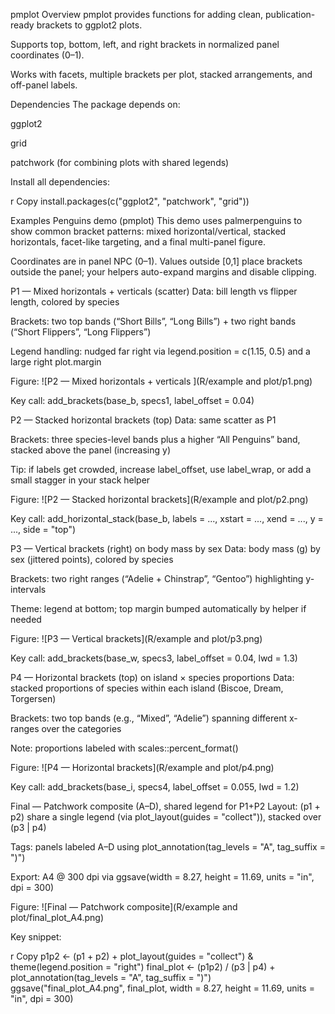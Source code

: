 pmplot
Overview
pmplot provides functions for adding clean, publication-ready brackets to ggplot2 plots.

Supports top, bottom, left, and right brackets in normalized panel coordinates (0–1).

Works with facets, multiple brackets per plot, stacked arrangements, and off-panel labels.


Dependencies
The package depends on:


ggplot2

grid

patchwork (for combining plots with shared legends)


Install all dependencies:

r
Copy
install.packages(c("ggplot2", "patchwork", "grid"))

Examples
Penguins demo (pmplot)
This demo uses palmerpenguins to show common bracket patterns: mixed horizontal/vertical, stacked horizontals, facet-like targeting, and a final multi-panel figure.

Coordinates are in panel NPC (0–1). Values outside [0,1] place brackets outside the panel; your helpers auto-expand margins and disable clipping.

P1 — Mixed horizontals + verticals (scatter)
Data: bill length vs flipper length, colored by species

Brackets: two top bands (“Short Bills”, “Long Bills”) + two right bands (“Short Flippers”, “Long Flippers”)

Legend handling: nudged far right via legend.position = c(1.15, 0.5) and a large right plot.margin

Figure: ![P2 — Mixed horizontals + verticals ](R/example and plot/p1.png)

Key call:
add_brackets(base_b, specs1, label_offset = 0.04)

P2 — Stacked horizontal brackets (top)
Data: same scatter as P1

Brackets: three species-level bands plus a higher “All Penguins” band, stacked above the panel (increasing y)

Tip: if labels get crowded, increase label_offset, use label_wrap, or add a small stagger in your stack helper

Figure: ![P2 — Stacked horizontal brackets](R/example and plot/p2.png)

Key call:
add_horizontal_stack(base_b, labels = ..., xstart = ..., xend = ..., y = ..., side = "top")

P3 — Vertical brackets (right) on body mass by sex
Data: body mass (g) by sex (jittered points), colored by species

Brackets: two right ranges (“Adelie + Chinstrap”, “Gentoo”) highlighting y-intervals

Theme: legend at bottom; top margin bumped automatically by helper if needed


Figure: ![P3 — Vertical brackets](R/example and plot/p3.png)

Key call:
add_brackets(base_w, specs3, label_offset = 0.04, lwd = 1.3)

P4 — Horizontal brackets (top) on island × species proportions
Data: stacked proportions of species within each island (Biscoe, Dream, Torgersen)

Brackets: two top bands (e.g., “Mixed”, “Adelie”) spanning different x-ranges over the categories

Note: proportions labeled with scales::percent_format()

Figure: ![P4 — Horizontal brackets](R/example and plot/p4.png)


Key call:
add_brackets(base_i, specs4, label_offset = 0.055, lwd = 1.2)

Final — Patchwork composite (A–D), shared legend for P1+P2
Layout: (p1 + p2) share a single legend (via plot_layout(guides = "collect")), stacked over (p3 | p4)

Tags: panels labeled A–D using plot_annotation(tag_levels = "A", tag_suffix = ")")

Export: A4 @ 300 dpi via ggsave(width = 8.27, height = 11.69, units = "in", dpi = 300)

Figure: ![Final — Patchwork composite](R/example and plot/final_plot_A4.png)


Key snippet:

r
Copy
p1p2 <- (p1 + p2) + plot_layout(guides = "collect") & theme(legend.position = "right")
final_plot <- (p1p2) / (p3 | p4) + plot_annotation(tag_levels = "A", tag_suffix = ")")
ggsave("final_plot_A4.png", final_plot, width = 8.27, height = 11.69, units = "in", dpi = 300)
